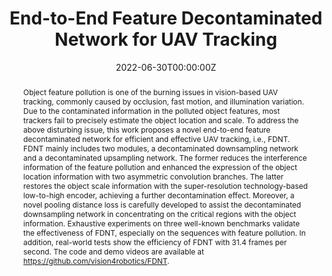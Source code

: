 ---
title: "End-to-End Feature Decontaminated Network for UAV Tracking"
authors:
- Haobo Zuo
- Changhong Fu
- Sihang Li
- admin
- Guangze Zheng

date: "2022-06-30T00:00:00Z"
doi: ""

# Schedule page publish date (NOT publication's date).意思是网页将上线的时间
publishDate: "2022-06-30T00:00:00Z"

# Publication type.
# Legend: 0 = Uncategorized; 1 = Conference paper; 2 = Journal article;
# 3 = Preprint / Working Paper; 4 = Report; 5 = Book; 6 = Book section;
# 7 = Thesis; 8 = Patent
publication_types: ["1"]

# Publication name and optional abbreviated publication name.
publication: In Proceedings of the IEEE/RSJ International Conference on Intelligent Robots and Systems (IROS), Kyoto, Japan, pp. 12130-12137, 2022. 
publication_short: "IROS 2022"

abstract: Object feature pollution is one of the burning issues in vision-based UAV tracking, commonly caused by occlusion, fast motion, and illumination variation. Due to the contaminated information in the polluted object features, most trackers fail to precisely estimate the object location and scale. To address the above disturbing issue, this work proposes a novel end-to-end feature decontaminated network for efficient and effective UAV tracking, i.e., FDNT. FDNT mainly includes two modules, a decontaminated downsampling network and a decontaminated upsampling network. The former reduces the interference information of the feature pollution and enhanced the expression of the object location information with two asymmetric convolution branches. The latter restores the object scale information with the super-resolution technology-based low-to-high encoder, achieving a further decontamination effect. Moreover, a novel pooling distance loss is carefully developed to assist the decontaminated downsampling network in concentrating on the critical regions with the object information. Exhaustive experiments on three well-known benchmarks validate the effectiveness of FDNT, especially on the sequences with feature pollution. In addition, real-world tests show the efficiency of FDNT with 31.4 frames per second. The code and demo videos are available at https://github.com/vision4robotics/FDNT. 
# Summary. An optional shortened abstract.
# 

tags:
- Feature Decontamination
- UAV tracking
featured: false

links:
#- name: Custom Link
#  url: http://example.org
url_pdf: https://ieeexplore.ieee.org/abstract/document/9981882
url_code: https://github.com/vision4robotics/FDNT
url_dataset: ''
url_poster: ''
url_project: ''
url_slides: ''
url_source: ''
url_video: https://github.com/vision4robotics/FDNT
# Featured image
# To use, add an image named `featured.jpg/png` to your page's folder. 
image:
  caption: ""
  focal_point: ""
  preview_only: false

# Associated Projects (optional).
#   Associate this publication with one or more of your projects.
#   Simply enter your project's folder or file name without extension.
#   E.g. `internal-project` references `content/project/internal-project/index.md`.
#   Otherwise, set `projects: []`.
# projects:
# - internal-project

# Slides (optional).
#   Associate this publication with Markdown slides.
#   Simply enter your slide deck's filename without extension.
#   E.g. `slides: "example"` references `content/slides/example/index.md`.
#   Otherwise, set `slides: ""`.
# slides: example
---